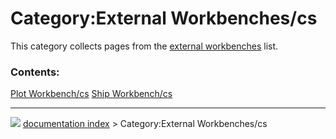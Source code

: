 # Category:External Workbenches/cs
This category collects pages from the [external workbenches](external_workbenches.md) list.

### Contents:

   
  [Plot Workbench/cs](Plot_Workbench/cs.md)   [Ship Workbench/cs](Ship_Workbench/cs.md)



---
![](images/Right_arrow.png) [documentation index](../README.md) > Category:External Workbenches/cs
